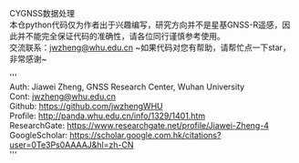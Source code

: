 CYGNSS数据处理  
本仓python代码仅为作者出于兴趣编写，研究方向并不是星基GNSS-R遥感，因此并不能完全保证代码的准确性，请各位同行谨慎参考使用。  
交流联系：jwzheng@whu.edu.cn
~如果代码对您有帮助，请帮忙点一下star，非常感谢~  
  
'''  
Auth: Jiawei Zheng, GNSS Research Center, Wuhan University  
Cont: jwzheng@whu.edu.cn  
Github: https://github.com/jwzhengWHU  
Profile: http://panda.whu.edu.cn/info/1329/1401.htm  
ResearchGate: https://www.researchgate.net/profile/Jiawei-Zheng-4  
GoogleScholar: https://scholar.google.com.hk/citations?user=0Te3Ps0AAAAJ&hl=zh-CN  
'''

